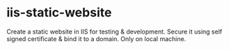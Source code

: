 # iis-static-website
Create a static website in IIS for testing &amp; development. Secure it using self signed certificate &amp; bind it to a domain. Only on local machine.
